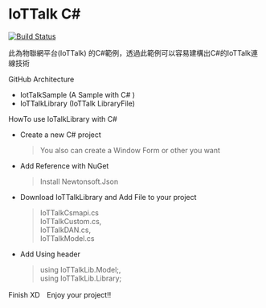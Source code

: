 # IoTTalk C#
[![Build Status](https://travis-ci.org/joemccann/dillinger.svg?branch=master)](https://travis-ci.org/joemccann/dillinger)

此為物聯網平台(IoTTalk) 的C#範例，透過此範例可以容易建構出C#的IoTTalk連線技術

GitHub Architecture
  - IotTalkSample (A Sample with C# )
  - IoTTalkLibrary (IoTTalk LibraryFile)

HowTo use IoTalkLibrary with C#
  - Create a new C# project 
    
    >You also can create a Window Form or other you want
  - Add Reference with NuGet
    
    >Install Newtonsoft.Json
  - Download IoTTalkLibrary and Add File to your project
    >IoTTalkCsmapi.cs    
    >IoTTalkCustom.cs,    
    >IoTTalkDAN.cs,    
    >IoTTalkModel.cs

  - Add Using header
    >using IoTTalkLib.Model;,    
    >using IoTTalkLib.Library;
    
Finish XD　Enjoy your project!!
